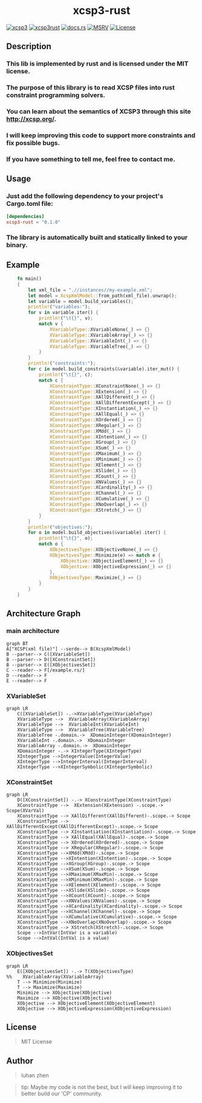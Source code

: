 
<h1 > <div style="text-align: center;"><b>xcsp3-rust </b></div>  </h1>

[//]: # ([![Crate]&#40;https://img.shields.io/crates/v/quick-xml.svg&#41;]&#40;https://crates.io/crates/quick-xml&#41;)

[![xcsp3](https://img.shields.io/badge/xcsp3-red)](http://xcsp.org)
[![xcsp3rust](https://img.shields.io/badge/xcsp3_rust-8A2BE2)](https://github.com/luhanzhen/xcsp3-rust)
[![docs.rs](https://docs.rs/xcsp3-rust/badge.svg)](https://docs.rs/xcsp3-rust)
[![MSRV](https://img.shields.io/badge/rustc-1.70.0-90c541.svg)](https://blog.rust-lang.org/2023/06/01/Rust-1.70.0.html)
[![License](https://img.shields.io/badge/License-_MIT-blue)](https://github.com/luhanzhen/xcsp3-rust/LICENSE)


## Description
### This lib is implemented by rust and is licensed under the MIT license. 
### The purpose of this library is to read XCSP files into rust constraint programming solvers.
### You can learn about the semantics of XCSP3 through this site http://xcsp.org/.
### I will keep improving this code to support more constraints and fix possible bugs.
### If you have something to tell me, feel free to contact me.


## Usage

### Just add the following dependency to your project's Cargo.toml file:

```toml
[dependencies]
xcsp3-rust = "0.1.0"
```

### The library is automatically built and statically linked to your binary.

## Example

```rust
    fn main()
    {
        let xml_file = ".//instances//my-example.xml";
        let model = XcspXmlModel::from_path(xml_file).unwrap();
        let variable = model.build_variables();
        println!("variables:");
        for v in variable.iter() {
            println!("\t{}", v);
            match v {
                XVariableType::XVariableNone(_) => {}
                XVariableType::XVariableArray(_) => {}
                XVariableType::XVariableInt(_) => {}
                XVariableType::XVariableTree(_) => {}
            }
        }
        println!("constraints:");
        for c in model.build_constraints(&variable).iter_mut() {
            println!("\t{}", c);
            match c {
                XConstraintType::XConstraintNone(_) => {}
                XConstraintType::XExtension(_) => {}
                XConstraintType::XAllDifferent(_) => {}
                XConstraintType::XAllDifferentExcept(_) => {}
                XConstraintType::XInstantiation(_) => {}
                XConstraintType::XAllEqual(_) => {}
                XConstraintType::XOrdered(_) => {}
                XConstraintType::XRegular(_) => {}
                XConstraintType::XMdd(_) => {}
                XConstraintType::XIntention(_) => {}
                XConstraintType::XGroup(_) => {}
                XConstraintType::XSum(_) => {}
                XConstraintType::XMaximum(_) => {}
                XConstraintType::XMinimum(_) => {}
                XConstraintType::XElement(_) => {}
                XConstraintType::XSlide(_) => {}
                XConstraintType::XCount(_) => {}
                XConstraintType::XNValues(_) => {}
                XConstraintType::XCardinality(_) => {}
                XConstraintType::XChannel(_) => {}
                XConstraintType::XCumulative(_) => {}
                XConstraintType::XNoOverlap(_) => {}
                XConstraintType::XStretch(_) => {}
            }
        }
        println!("objectives:");
        for o in model.build_objectives(&variable).iter() {
            println!("\t{}", o);
            match o {
                XObjectivesType::XObjectiveNone(_) => {}
                XObjectivesType::Minimize(e) => match e {
                    XObjective::XObjectiveElement(_) => {}
                    XObjective::XObjectiveExpression(_) => {}
                },
                XObjectivesType::Maximize(_) => {}
            }
        }
    }
```

## Architecture Graph

### main architecture
```mermaid
graph BT
A["XCSP(xml file)"] --serde--> B(XcspXmlModel)
B --parser--> C([XVariableSet])
B --parser--> D([XConstraintSet])
B --parser--> E([XObjectivesSet])
C --reader--> F[/example.rs/]
D --reader--> F
E --reader--> F

```
### XVariableSet
```mermaid
graph LR
    C([XVariableSet]) -.->XVariableType(XVariableType)
    XVariableType -->  XVariableArray(XVariableArray)
    XVariableType -->  XVariableInt(XVariableInt)
    XVariableType -->  XVariableTree(XVariableTree)
    XVariableTree -.domain.->  XDomainInteger(XDomainInteger)
    XVariableInt -.domain.->  XDomainInteger
    XVariableArray -.domain.->  XDomainInteger
    XDomainInteger -.-> XIntegerType(XIntegerType)
    XIntegerType -->IntegerValue(IntegerValue)
    XIntegerType -->IntegerInterval(IntegerInterval)
    XIntegerType -->XIntegerSymbolic(XIntegerSymbolic)

```
### XConstraintSet
```mermaid
graph LR
    D([XConstraintSet]) -.-> XConstraintType(XConstraintType)
    XConstraintType -->  XExtension(XExtension) -.scope.-> Scope(XVarVal)
    XConstraintType --> XAllDifferent(XAllDifferent)-.scope.-> Scope
    XConstraintType --> XAllDifferentExcept(XAllDifferentExcept)-.scope.-> Scope
    XConstraintType --> XInstantiation(XInstantiation)-.scope.-> Scope
    XConstraintType --> XAllEqual(XAllEqual)-.scope.-> Scope
    XConstraintType --> XOrdered(XOrdered)-.scope.-> Scope
    XConstraintType --> XRegular(XRegular)-.scope.-> Scope
    XConstraintType -->XMdd(XMdd)-.scope.-> Scope
    XConstraintType -->XIntention(XIntention)-.scope.-> Scope
    XConstraintType -->XGroup(XGroup)-.scope.-> Scope
    XConstraintType -->XSum(XSum)-.scope.-> Scope
    XConstraintType -->XMaximum(XMaxMin)-.scope.-> Scope
    XConstraintType -->XMinimum(XMaxMin)-.scope.-> Scope
    XConstraintType -->XElement(XElement)-.scope.-> Scope
    XConstraintType -->XSlide(XSlide)-.scope.-> Scope
    XConstraintType -->XCount(XCount)-.scope.-> Scope
    XConstraintType -->XNValues(XNValues)-.scope.-> Scope
    XConstraintType -->XCardinality(XCardinality)-.scope.-> Scope
    XConstraintType -->XChannel(XChannel)-.scope.-> Scope
    XConstraintType -->XCumulative(XCumulative)-.scope.-> Scope
    XConstraintType -->XNoOverlap(XNoOverlap)-.scope.-> Scope
    XConstraintType --> XStretch(XStretch)-.scope.-> Scope
    Scope -->IntVar(IntVar is a variable)
    Scope -->IntVal(IntVal is a value)
```
### XObjectivesSet
```mermaid
graph LR
    E([XObjectivesSet]) -.-> T(XObjectivesType)
%%    XVariableArray(XVariableArray)
    T --> Minimize(Minimize)
    T --> Maximize(Maximize)
    Minimize --> XObjective(XObjective)
    Maximize --> XObjective(XObjective)
    XObjective --> XObjectiveElement(XObjectiveElement)
    XObjective --> XObjectiveExpression(XObjectiveExpression)
```

## License
> MIT License

## Author
> luhan zhen

> tip: Maybe my code is not the best, but I will keep improving it to better build our 'CP' community.


